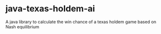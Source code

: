java-texas-holdem-ai
=================

A java library to calculate the win chance of a texas holdem game based on Nash equilibrium
